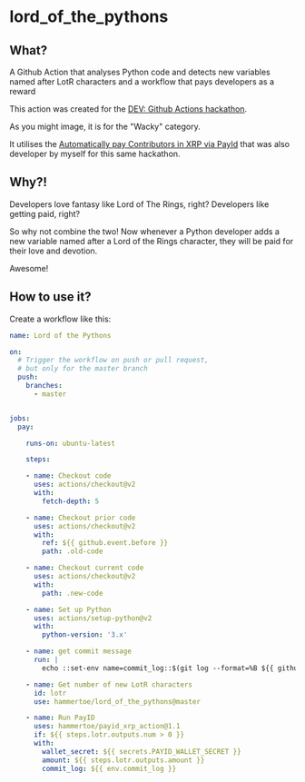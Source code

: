 # lord_of_the_pythons

## What?

A Github Action that analyses Python code and detects new variables named after LotR characters and a workflow that pays developers as a reward

This action was created for the [DEV: Github Actions hackathon](https://dev.to/devteam/announcing-the-github-actions-hackathon-on-dev-3ljn).

As you might image, it is for the "Wacky" category.

It utilises the [Automatically pay Contributors in XRP via PayId](https://github.com/marketplace/actions/automatically-pay-contributors-in-xrp-via-payid) that was also developer by myself for this same hackathon.

## Why?!

Developers love fantasy like Lord of The Rings, right? Developers like getting paid, right?

So why not combine the two! Now whenever a Python developer adds a new variable named after a Lord of the Rings
character, they will be paid for their love and devotion.

Awesome!

## How to use it?

Create a workflow like this:

```yaml
name: Lord of the Pythons

on:
  # Trigger the workflow on push or pull request,
  # but only for the master branch
  push:
    branches:
      - master


jobs:
  pay:

    runs-on: ubuntu-latest

    steps:

    - name: Checkout code  
      uses: actions/checkout@v2
      with:
        fetch-depth: 5

    - name: Checkout prior code  
      uses: actions/checkout@v2
      with:
        ref: ${{ github.event.before }}
        path: .old-code

    - name: Checkout current code  
      uses: actions/checkout@v2
      with:
        path: .new-code

    - name: Set up Python
      uses: actions/setup-python@v2
      with:
        python-version: '3.x'

    - name: get commit message
      run: |
        echo ::set-env name=commit_log::$(git log --format=%B ${{ github.event.before }}..${{ github.event.after }})

    - name: Get number of new LotR characters
      id: lotr
      use: hammertoe/lord_of_the_pythons@master

    - name: Run PayID
      uses: hammertoe/payid_xrp_action@1.1
      if: ${{ steps.lotr.outputs.num > 0 }}
      with:
        wallet_secret: ${{ secrets.PAYID_WALLET_SECRET }}
        amount: ${{ steps.lotr.outputs.amount }}
        commit_log: ${{ env.commit_log }}
```